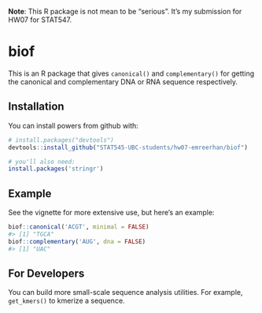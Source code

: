 
<!-- README.md is generated from README.Rmd. Please edit that file -->

**Note**: This R package is not mean to be “serious”. It’s my submission
for HW07 for STAT547.

# biof

This is an R package that gives `canonical()` and `complementary()` for
getting the canonical and complementary DNA or RNA sequence
respectively.

## Installation

You can install powers from github with:

``` r
# install.packages("devtools")
devtools::install_github("STAT545-UBC-students/hw07-emreerhan/biof")

# you'll also need:
install.packages('stringr')
```

## Example

See the vignette for more extensive use, but here’s an example:

``` r
biof::canonical('ACGT', minimal = FALSE)
#> [1] "TGCA"
biof::complementary('AUG', dna = FALSE)
#> [1] "UAC"
```

## For Developers

You can build more small-scale sequence analysis utilities. For example,
`get_kmers()` to kmerize a sequence.
